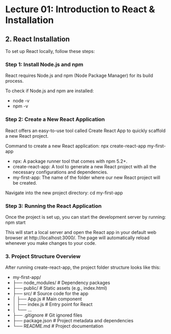 # Lecture 01: Introduction to React & Installation

## 2. React Installation

To set up React locally, follow these steps:

### Step 1: Install Node.js and npm
React requires Node.js and npm (Node Package Manager) for its build process.

To check if Node.js and npm are installed:
- node -v
- npm -v

### Step 2: Create a New React Application
React offers an easy-to-use tool called Create React App to quickly scaffold a new React project.

Command to create a new React application:
npx create-react-app my-first-app

- npx: A package runner tool that comes with npm 5.2+.
- create-react-app: A tool to generate a new React project with all the necessary configurations and dependencies.
- my-first-app: The name of the folder where our new React project will be created.

Navigate into the new project directory:
cd my-first-app

### Step 3: Running the React Application

Once the project is set up, you can start the development server by running:
npm start

This will start a local server and open the React app in your default web browser at http://localhost:3000/. The page will automatically reload whenever you make changes to your code.

### 3. Project Structure Overview

After running create-react-app, the project folder structure looks like this:

- my-first-app/
- ├── node_modules/          # Dependency packages
- ├── public/                # Static assets (e.g., index.html)
- ├── src/                   # Source code for the app
- │   ├── App.js             # Main component
- │   ├── index.js           # Entry point for React
- │   └── ...
- ├── .gitignore             # Git ignored files
- ├── package.json           # Project metadata and dependencies
- └── README.md              # Project documentation
